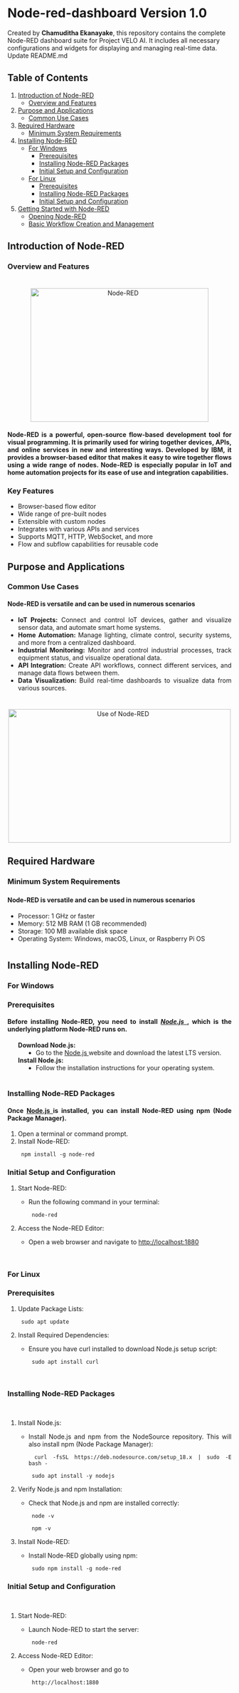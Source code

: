 # Node-red-dashboard **Version 1.0**

<a name="top"></a>

Created by **Chamuditha Ekanayake**, this repository contains the complete Node-RED dashboard suite for Project VELO AI. It includes all necessary configurations and widgets for displaying and managing real-time data. Update README.md

## Table of Contents
1. [Introduction of Node-RED](#introduction-of-node-red)
    - [Overview and Features](#overview-and-features)
2. [Purpose and Applications](#purpose-and-applications)
    - [Common Use Cases](#common-use-cases)
3. [Required Hardware](#required-hardware)
    - [Minimum System Requirements](#minimum-system-requirements)
4. [Installing Node-RED](#installing-node-red)
    - [For Windows](#for-windows)
        - [Prerequisites](#prerequisites)
        - [Installing Node-RED Packages](#installing-node-red-packages)
        - [Initial Setup and Configuration](#initial-setup-and-configuration)
    - [For Linux](#for-linux)
        - [Prerequisites](#prerequisites)
        - [Installing Node-RED Packages](#installing-node-red-packages)
        - [Initial Setup and Configuration](#initial-setup-and-configuration)
5. [Getting Started with Node-RED](#getting-started-with-node-red)
    - [Opening Node-RED](#opening-node-red)
    - [Basic Workflow Creation and Management](#basic-workflow-oreation-and-management)





## Introduction of Node-RED

### Overview and Features

<div align="center">
    <h1></h1>
    <a href="https://wiki.seeedstudio.com/reComputer_J4012_Flash_Jetpack/">
        <img src="https://upload.wikimedia.org/wikipedia/commons/2/2b/Node-red-icon.png"
            alt="Node-RED"
            width="400"
            height="300">
    </a>

<h4 align="justify">Node-RED is a powerful, open-source flow-based development tool for visual programming. It is primarily used for wiring together devices, APIs, and online services in new and interesting ways. Developed by IBM, it provides a browser-based editor that makes it easy to wire together flows using a wide range of nodes. Node-RED is especially popular in IoT and home automation projects for its ease of use and integration capabilities.</h4>

<h3 align="justify">Key Features</h3>
<ul align="justify">
    <li>Browser-based flow editor</li>
    <li>Wide range of pre-built nodes</li>
    <li>Extensible with custom nodes</li>
    <li>Integrates with various APIs and services</li>
    <li>Supports MQTT, HTTP, WebSocket, and more</li>
    <li>Flow and subflow capabilities for reusable code</li>
</ul>
</div>





## Purpose and Applications

### Common Use Cases

<div align="center">

<h4 align="justify"><b>Node-RED is versatile and can be used in numerous scenarios</b></h4>
<ul align="justify">
    <li><b>IoT Projects:</b> Connect and control IoT devices, gather and visualize sensor data, and automate smart home systems.</li>
    <li><b>Home Automation: </b>Manage lighting, climate control, security systems, and more from a centralized dashboard.</li>
    <li><b>Industrial Monitoring:</b> Monitor and control industrial processes, track equipment status, and visualize operational data.</li>
    <li><b>API Integration:</b> Create API workflows, connect different services, and manage data flows between them.</li>
    <li><b>Data Visualization: </b>Build real-time dashboards to visualize data from various sources.</li>
</ul>

<h1></h1>
<a href="https://wiki.seeedstudio.com/reComputer_J4012_Flash_Jetpack/">
        <img src="https://www.iqhome.org/image/cache/catalog/solutions/flowcharts/Outputs/node-red_output-2722x1080.png"
            alt="Use of Node-RED"
            width="500"
            height="300">
    </a>

</div>





## Required Hardware

### Minimum System Requirements


<h3></h3>
<h4 align="justify"><b>Node-RED is versatile and can be used in numerous scenarios</b></h4>
<ul align="justify">
    <li>Processor: 1 GHz or faster</li>
    <li>Memory: 512 MB RAM (1 GB recommended)</li>
    <li>Storage: 100 MB available disk space</li>
    <li>Operating System: Windows, macOS, Linux, or Raspberry Pi OS</li>
</ul>

<h1></h1>




## Installing Node-RED

### For Windows 

### Prerequisites

<div align="center">

<h4 align="justify">Before installing Node-RED, you need to install <a href="https://nodejs.org/en"> <b><i>Node.js </i></b></a>  , which is the underlying platform Node-RED runs on.</h4>

<ul align="justify">
    <dt>
        <strong>Download Node.js:</strong><br>
         <dd><li> Go to the <a href="https://nodejs.org/en"> Node.js </a> website and download the latest LTS version. </li></dd>
    </dt>
    </dt>
        <strong>Install Node.js:</strong><br>
        <dd><li> Follow the installation instructions for your operating system. </li></dd>
    </dt>
</ul>
<h1></h1>

</div>


### Installing Node-RED Packages

<div align="center">

<h4 align="justify">Once <a href="https://nodejs.org/en"> Node.js </a> is installed, you can install Node-RED using npm (Node Package Manager).</h4>

<ol align="justify">
    <li>Open a terminal or command prompt.</li>
    <li>Install Node-RED:</li>
    <pre><code> npm install -g node-red </code></pre>
    
</ol>

</div>

### Initial Setup and Configuration

<div align="center">



<ol align="justify">
    <li>Start Node-RED:</li>
    <ul>
        <li> Run the following command in your terminal: </li></dd>
        <pre><code> node-red </code></pre>
    </ul>
    <li>Access the Node-RED Editor:</li>
    <ul>
        <li> Open a web browser and navigate to <a href="http://localhost:1880">http://localhost:1880 </a> </li></dd>
    </ul>
    
</ol>

</div>


<br>



### For Linux

### Prerequisites

<div align="center">

<ol align="justify">
    <li>Update Package Lists:</li>
    <pre><code> sudo apt update </code></pre>
    <li>Install Required Dependencies:</li>
    <ul>
        <li> Ensure you have curl installed to download Node.js setup script: </li></dd>
        <pre><code> sudo apt install curl </code></pre>
    </ul>
    
</ol>

</div>
<br>


### Installing Node-RED Packages

<br>

<div align="center">

<ol align="justify">
    <li>Install Node.js:</li>
    <ul>
        <li> Install Node.js and npm from the NodeSource repository. This will also install npm (Node Package Manager): </li></dd>
        <pre><code> curl -fsSL https://deb.nodesource.com/setup_18.x | sudo -E bash - </code></pre>
        <pre><code> sudo apt install -y nodejs </code></pre>
    </ul>
    <li>Verify Node.js and npm Installation:</li>
    <ul>
        <li> Check that Node.js and npm are installed correctly: </li></dd>
        <pre><code> node -v </code></pre>
        <pre><code> npm -v </code></pre>
    </ul>
    <li>Install Node-RED:</li>
    <ul>
        <li> Install Node-RED globally using npm: </li></dd>
        <pre><code> sudo npm install -g node-red </code></pre>
    </ul>
    
</ol>

</div>

### Initial Setup and Configuration

<br>

<div align="center">

<ol align="justify">
    <li>Start Node-RED:</li>
    <ul>
        <li> Launch Node-RED to start the server: </li></dd>
        <pre><code> node-red </code></pre>
    </ul>
    <li>Access Node-RED Editor:</li>
    <ul>
        <li> Open your web browser and go to </li></dd>
        <pre><code> http://localhost:1880 </code></pre>
    </ul>
    
</ol>

</div>